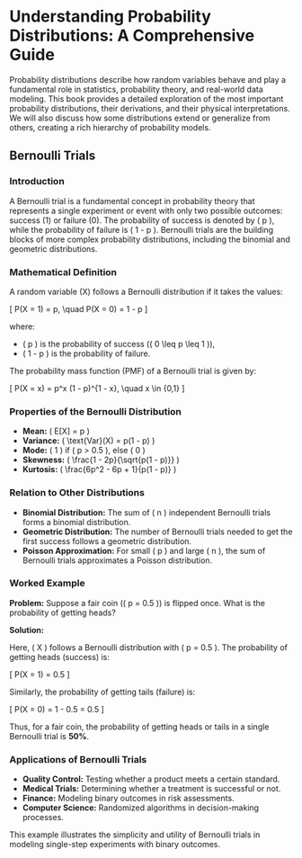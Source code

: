 # Understanding Probability Distributions: A Comprehensive Guide

Probability distributions describe how random variables behave and play a fundamental role in statistics, probability theory, and real-world data modeling. This book provides a detailed exploration of the most important probability distributions, their derivations, and their physical interpretations. We will also discuss how some distributions extend or generalize from others, creating a rich hierarchy of probability models.

## Bernoulli Trials

### Introduction

A Bernoulli trial is a fundamental concept in probability theory that represents a single experiment or event with only two possible outcomes: success (1) or failure (0). The probability of success is denoted by \( p \), while the probability of failure is \( 1 - p \). Bernoulli trials are the building blocks of more complex probability distributions, including the binomial and geometric distributions.

### Mathematical Definition

A random variable \(X\) follows a Bernoulli distribution if it takes the values:

\[
 P(X = 1) = p, \quad P(X = 0) = 1 - p
\]

where:
- \( p \) is the probability of success (\( 0 \leq p \leq 1 \)),
- \( 1 - p \) is the probability of failure.

The probability mass function (PMF) of a Bernoulli trial is given by:

\[
 P(X = x) = p^x (1 - p)^{1 - x}, \quad x \in \{0,1\}
\]

### Properties of the Bernoulli Distribution

- **Mean:** \( E[X] = p \)
- **Variance:** \( \text{Var}(X) = p(1 - p) \)
- **Mode:** \( 1 \) if \( p > 0.5 \), else \( 0 \)
- **Skewness:** \( \frac{1 - 2p}{\sqrt{p(1 - p)}} \)
- **Kurtosis:** \( \frac{6p^2 - 6p + 1}{p(1 - p)} \)

### Relation to Other Distributions

- **Binomial Distribution:** The sum of \( n \) independent Bernoulli trials forms a binomial distribution.
- **Geometric Distribution:** The number of Bernoulli trials needed to get the first success follows a geometric distribution.
- **Poisson Approximation:** For small \( p \) and large \( n \), the sum of Bernoulli trials approximates a Poisson distribution.

### Worked Example

**Problem:** Suppose a fair coin (\( p = 0.5 \)) is flipped once. What is the probability of getting heads?

**Solution:**

Here, \( X \) follows a Bernoulli distribution with \( p = 0.5 \). The probability of getting heads (success) is:

\[
 P(X = 1) = 0.5
\]

Similarly, the probability of getting tails (failure) is:

\[
 P(X = 0) = 1 - 0.5 = 0.5
\]

Thus, for a fair coin, the probability of getting heads or tails in a single Bernoulli trial is **50%**.

### Applications of Bernoulli Trials

- **Quality Control:** Testing whether a product meets a certain standard.
- **Medical Trials:** Determining whether a treatment is successful or not.
- **Finance:** Modeling binary outcomes in risk assessments.
- **Computer Science:** Randomized algorithms in decision-making processes.

This example illustrates the simplicity and utility of Bernoulli trials in modeling single-step experiments with binary outcomes.

